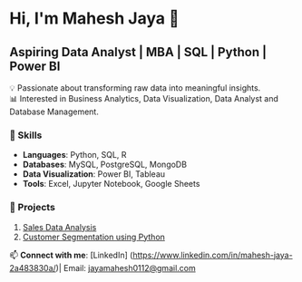 # Hi, I'm Mahesh Jaya 👋  
## Aspiring Data Analyst | MBA | SQL | Python | Power BI

💡 Passionate about transforming raw data into meaningful insights.  
📊 Interested in Business Analytics, Data Visualization, Data Analyst and Database Management.  

### 🔧 Skills
- **Languages**: Python, SQL, R
- **Databases**: MySQL, PostgreSQL, MongoDB
- **Data Visualization**: Power BI, Tableau
- **Tools**: Excel, Jupyter Notebook, Google Sheets

### 📂 Projects
1. [Sales Data Analysis](https://github.com/yourusername/sales-analysis)  
2. [Customer Segmentation using Python](https://github.com/yourusername/customer-segmentation)  

📫 **Connect with me**: [LinkedIn] (https://www.linkedin.com/in/mahesh-jaya-2a483830a/)| Email: jayamahesh0112@gmail.com 

